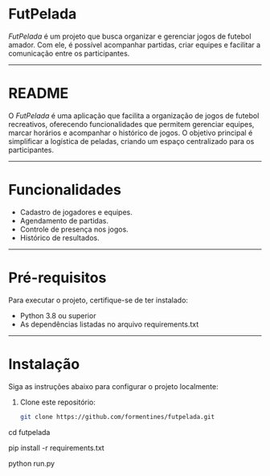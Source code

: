 # FutPelada

*FutPelada* é um projeto que busca organizar e gerenciar jogos de futebol amador. Com ele, é possível acompanhar partidas, criar equipes e facilitar a comunicação entre os participantes.

---

# README

O *FutPelada* é uma aplicação que facilita a organização de jogos de futebol recreativos, oferecendo funcionalidades que permitem gerenciar equipes, marcar horários e acompanhar o histórico de jogos. O objetivo principal é simplificar a logística de peladas, criando um espaço centralizado para os participantes.

---

# Funcionalidades

- Cadastro de jogadores e equipes.
- Agendamento de partidas.
- Controle de presença nos jogos.
- Histórico de resultados.

---

# Pré-requisitos

Para executar o projeto, certifique-se de ter instalado:

- Python 3.8 ou superior
- As dependências listadas no arquivo requirements.txt

---

# Instalação

Siga as instruções abaixo para configurar o projeto localmente:

1. Clone este repositório:
   ```bash
   git clone https://github.com/formentines/futpelada.git

cd futpelada

pip install -r requirements.txt

python run.py